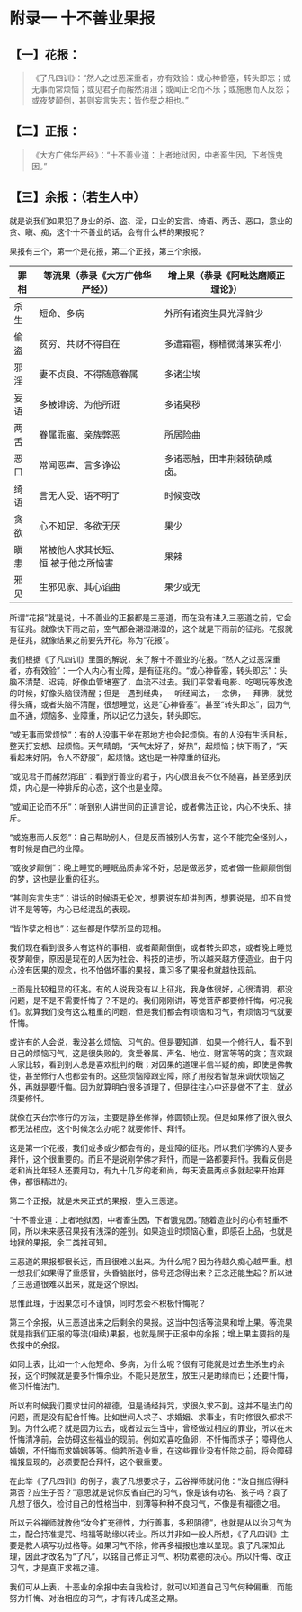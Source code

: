 # 附录一 十不善业果报

## 【一】花报：

> 《了凡四训》：“然人之过恶深重者，亦有效验：或心神昏塞，转头即忘；或无事而常烦恼；或见君子而赧然消沮；或闻正论而不乐；或施惠而人反怨；或夜梦颠倒，甚则妄言失志；皆作孽之相也。”

## 【二】正报：

> 《大方广佛华严经》：“十不善业道：上者地狱因，中者畜生因，下者饿鬼因。”

## 【三】余报：（若生人中）

就是说我们如果犯了身业的杀、盗、淫，口业的妄言、绮语、两舌、恶口，意业的贪、瞋、痴，这个十不善业的话，会有什么样的果报呢？

果报有三个，第一个是花报，第二个正报，第三个余报。

| 罪相 | 等流果（恭录《大方广佛华严经》）         | 增上果（恭录《阿毗达磨顺正理论》） |
| ---- | ---------------------------------------- | ---------------------------------- |
| 杀生 | 短命、多病                               | 外所有诸资生具光泽鲜少             |
| 偷盗 | 贫穷、共财不得自在                       | 多遭霜雹，稼穑微薄果实希小         |
| 邪淫 | 妻不贞良、不得随意眷属                   | 多诸尘埃                           |
| 妄语 | 多被诽谤、为他所诳                       | 多诸臭秽                           |
| 两舌 | 眷属乖离、亲族弊恶                       | 所居险曲                           |
| 恶口 | 常闻恶声、言多诤讼                       | 多诸恶触，田丰荆棘硗确咸卤。       |
| 绮语 | 言无人受、语不明了                       | 时候变改                           |
| 贪欲 | 心不知足、多欲无厌                       | 果少                               |
| 瞋恚 | 常被他人求其长短、<br/>恒 被于他之所恼害 | 果辣                               |
| 邪见 | 生邪见家、其心谄曲                       | 果少或无                           |

所谓“花报”就是说，十不善业的正报都是三恶道，而在没有进入三恶道之前，它会有征兆。就像快下雨之前，空气都会潮湿潮湿的，这个就是下雨前的征兆。花报就是征兆，就像结果之前要先开花，称为“花报”。

我们根据《了凡四训》里面的解说，来了解十不善业的花报。“然人之过恶深重者，亦有效验”：一个人内心有业障，是有征兆的。“或心神昏塞，转头即忘”：头脑不清楚、迟钝，好像血管堵塞了，血流不过去。我们平常看电影、吃喝玩等放逸的时候，好像头脑很清醒；但是一遇到经典，一听经闻法，一念佛，一拜佛，就觉得头痛，或者头脑不清醒，很想睡觉，这是“心神昏塞”。甚至“转头即忘”，因为气血不通，烦恼多、业障重，所以记忆力退失，转头即忘。

“或无事而常烦恼”：有的人没事干坐在那地方也会起烦恼。有的人没有生活目标，整天打妄想、起烦恼。天气晴朗，“天气太好了，好热”，起烦恼；快下雨了，“天看起来好阴，令人不舒服”，起烦恼。这也是一种障重的征兆。

“或见君子而赧然消沮”：看到行善业的君子，内心很沮丧不仅不随喜，甚至感到厌烦，内心是一种排斥的心态，这个也是业障。

“或闻正论而不乐”：听到别人讲世间的正道言论，或者佛法正论，内心不快乐、排斥。

“或施惠而人反怨”：自己帮助别人，但是反而被别人伤害，这个不能完全怪别人，有时候是自己的业障。

“或夜梦颠倒”：晚上睡觉的睡眠品质非常不好，总是做恶梦，或者做一些颠颠倒倒的梦，这也是业重的征兆。

“甚则妄言失志”：讲话的时候语无伦次，想要说东却讲到西，想要说是，却不自觉讲不是等等，内心已经混乱的表现。

“皆作孽之相也”：这些都是作孽所显的现相。

我们现在看到很多人有这样的事相，或者颠颠倒倒，或者转头即忘，或者晚上睡觉夜梦颠倒，原因是现在的人因为社会、科技的进步，所以越来越方便造业。由于内心没有因果的观念，也不怕做坏事的果报，熏习多了果报也就越快现前。

上面是比较粗显的征兆。有的人说我没有以上征兆，我身体很好，心很清明，都没问题，是不是不需要忏悔了？不是的。我们刚刚讲，等觉菩萨都要修忏悔，何况我们。就算我们没有这么粗重的问题，但是我们都会有烦恼和习气，有烦恼习气就要忏悔。

或许有的人会说，我没甚么烦恼、习气的。但是要知道，如果一个修行人，看不到自己的烦恼习气，这是很失败的。贪爱眷属、声名、地位、财富等等的贪；喜欢跟人家比较，看到别人总是喜欢批判的瞋；对因果的道理半信半疑的痴，即使是佛教徒，甚至修行人也都会有的。这些烦恼障跟业障，除了用般若智慧来调伏烦恼之外，再就是要忏悔。因为就算明白很多道理了，但是往往心中还是做不了主，就必须要修忏。

就像在天台宗修行的方法，主要是静坐修禅，修圆顿止观。但是如果修了很久很久都无法相应，这个时候怎么办呢？就要修忏、拜忏。

这是第一个花报，我们或多或少都会有的，是业障的征兆。所以我们学佛的人要多拜忏，这个很重要的。而且不是说刚学佛才拜忏，而是一路都要拜忏。我看反倒是老和尚比年轻人还要用功，有九十几岁的老和尚，每天凌晨两点多就起来开始拜佛，都很精进的。

第二个正报，就是未来正式的果报，堕入三恶道。

“十不善业道：上者地狱因，中者畜生因，下者饿鬼因。”随着造业时的心有轻重不同，所以未来感召果报有浅深的差别。如果造业时烦恼心重，即感召上品，也就是地狱的果报，余二类推可知。

三恶道的果报都很长远，而且很难以出来。为什么呢？因为待越久痴心越严重。想一想我们如果得了重感冒，头昏脑胀时，佛号还念得出来？正念还能生起？所以进了三恶道很难以出来，就是这个原因。

思惟此理，于因果怎可不谨慎，同时怎会不积极忏悔呢？

第三个余报，从三恶道出来之后剩余的果报。这当中包括等流果和增上果。等流果就是指我们正报的等流(相续)果报，也就是属于正报中的余报；增上果主要指的是依报中的余报。

如同上表，比如一个人他短命、多病，为什么呢？很有可能就是过去生杀生的余报，这个时候就是要多忏悔杀业。不能只是放生，放生只是助缘而已；还要忏悔，修习忏悔法门。

所以有时候我们要求世间的福德，但是诵经持咒，求很久求不到。这并不是法门的问题，而是没有配合忏悔。比如世间人求子、求婚姻、求事业，有时修很久都求不到。为什么呢？就是因为过去，或者过去生当中，曾经做过相应的罪业，所以在未忏悔清净前，会妨碍这些福业的现前。例如欢喜吃鱼卵，不忏悔而求子；障碍他人婚姻，不忏悔而求婚姻等等。倘若所造业重，在这些罪业没有忏除之前，将会障碍福报显现的，必须要配合拜忏，这个很重要。

在此举《了凡四训》的例子，袁了凡想要求子，云谷禅师就问他：“汝自揣应得科第否？应生子否？”意思就是说你反省自己的习气，像是该有功名、孩子吗？袁了凡想了很久，检讨自己的性格当中，刻薄等种种不良习气，不像是有福德之相。

所以云谷禅师就教他“汝今扩充德性，力行善事，多积阴德”，也就是从以治习气为主，配合持准提咒、培福等助缘以转业。所以并非如一般人所想，《了凡四训》主要是教人填写功过格等。如果习气不除，修再多福报也难以显现。袁了凡深知此理，因此才改名为“了凡”，以铭自己修正习气、积功累德的决心。所以忏悔、改正习气，才是真正求福之道。

我们可从上表，十恶业的余报中去自我检讨，就可以知道自己习气何种偏重，而能努力忏悔、对治相应的习气，才有转凡成圣之期。